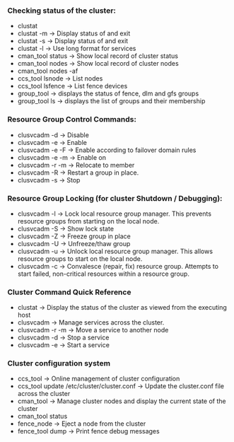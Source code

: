 ### Checking status of the cluster:
* clustat
* clustat -m  -> Display status of and exit
* clustat -s ->  Display status of and exit
* clustat -l -> Use long format for services
* cman_tool status -> Show local record of cluster status
* cman_tool nodes -> Show local record of cluster nodes
* cman_tool nodes -af
* ccs_tool lsnode -> List nodes
* ccs_tool lsfence ->  List fence devices
* group_tool ->  displays the status of fence, dlm and gfs groups
* group_tool ls ->  displays the list of groups and their membership

### Resource Group Control Commands:
* clusvcadm -d -> Disable
* clusvcadm -e -> Enable
* clusvcadm -e -F -> Enable according to failover domain rules
* clusvcadm -e -m -> Enable on
* clusvcadm -r -m -> Relocate to member
* clusvcadm -R ->  Restart a group in place.
* clusvcadm -s -> Stop

### Resource Group Locking (for cluster Shutdown / Debugging):
* clusvcadm -l -> Lock local resource group manager. This prevents resource groups from starting on the local node.
* clusvcadm -S -> Show lock state
* clusvcadm -Z -> Freeze group in place
* clusvcadm -U -> Unfreeze/thaw group
* clusvcadm -u -> Unlock local resource group manager. This allows resource groups to start on the local node.
* clusvcadm -c -> Convalesce (repair, fix) resource group. Attempts to start failed, non-critical resources within a resource group.


### Cluster Command Quick Reference

* clustat -> Display the status of the cluster as viewed from the executing host
* clusvcadm -> Manage services across the cluster.
* clusvcadm -r -m -> Move a service to another node
* clusvcadm -d -> Stop a service
* clusvcadm -e -> Start a service

### Cluster configuration system
* ccs_tool ->  Online management of cluster configuration
* ccs_tool update /etc/cluster/cluster.conf ->  Update the cluster.conf file across the cluster
* cman_tool -> Manage cluster nodes and display the current state of the cluster
* cman_tool status
* fence_node  -> Eject a node from the cluster
* fence_tool dump -> Print fence debug messages